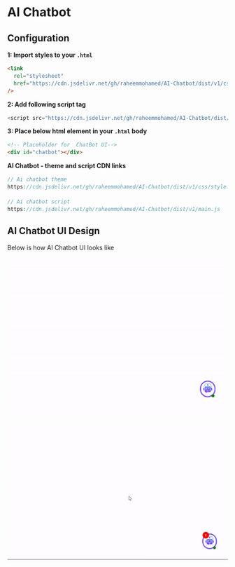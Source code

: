 # AI Chatbot

## Configuration

**1: Import styles to your `.html`**

```html
<link
  rel="stylesheet"
  href="https://cdn.jsdelivr.net/gh/raheemmohamed/AI-Chatbot/dist/v1/css/style.css"
/>
```

**2: Add following script tag**

```javascript
<script src="https://cdn.jsdelivr.net/gh/raheemmohamed/AI-Chatbot/dist/v1/main.js"></script>
```

**3: Place below html element in your `.html` body**

```html
<!-- Placeholder for  ChatBot UI-->
<div id="chatbot"></div>
```

**AI Chatbot - theme and script CDN links**

```javascript
// Ai chatbot theme
https://cdn.jsdelivr.net/gh/raheemmohamed/AI-Chatbot/dist/v1/css/style.css

// Ai chatbot script
https://cdn.jsdelivr.net/gh/raheemmohamed/AI-Chatbot/dist/v1/main.js
```

## AI Chatbot UI Design

Below is how AI Chatbot UI looks like

![AI Chatbot UI](https://github.com/raheemmohamed/AI-Chatbot/blob/main/dist/v1/images/AI-chatbot-UI-Demo.gif)

![AI Chatbot UI2](https://github.com/raheemmohamed/AI-Chatbot/blob/main/dist/v1/images/ai-chatbot-ui-2.gif)
